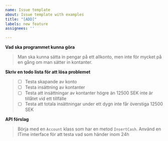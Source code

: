 ```yaml
---
name: Issue template
about: Issue template with examples
title: "[ADD]"
labels: new feature
assignees: ''

---
```


**Vad ska programmet kunna göra**

> Man ska kunna sätta in pengar på ett allkonto,
> men inte för mycket på en gång om man sätter in kontanter.

**Skriv en todo lista för att lösa problemet**

> - [ ] Testa skapande av konto
> - [ ] Testa insättning av kontanter
> - [ ] Testa att insättningar av kontanter högre än 12500 SEK inte är tillåtet vid ett tillfälle
> - [ ] Testa att totala insättningar under ett dygn inte får överstiga 12500 SEK

**API förslag**

> Börja med en `Account` klass som har en metod `InsertCash`. Använd en ITime interface för att testa vad som händer inom 24h
